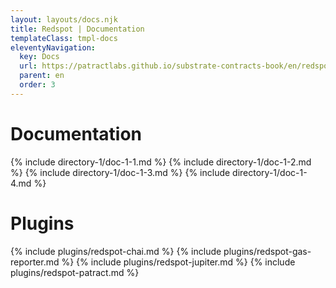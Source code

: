 ```yaml
---
layout: layouts/docs.njk
title: Redspot | Documentation
templateClass: tmpl-docs
eleventyNavigation:
  key: Docs
  url: https://patractlabs.github.io/substrate-contracts-book/en/redspot/introduction/
  parent: en
  order: 3
---
```


# Documentation

{% include directory-1/doc-1-1.md %}
{% include directory-1/doc-1-2.md %}
{% include directory-1/doc-1-3.md %}
{% include directory-1/doc-1-4.md %}

# Plugins

{% include plugins/redspot-chai.md %}
{% include plugins/redspot-gas-reporter.md %}
{% include plugins/redspot-jupiter.md %}
{% include plugins/redspot-patract.md %}